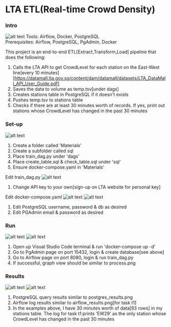 # LTA ETL(Real-time Crowd Density)

### Intro
![alt text](https://github.com/kwquan/LTA/blob/main/process.png)
Tools: Airflow, Docker, PostgreSQL <br>
Prerequisites: Airflow, PostgreSQL, PgAdmin, Docker

This project is an end-to-end ETL[Extract,Transform,Load] pipeline that does the following:
1) Calls the LTA API to get CrowdLevel for each station on the East-West line[every 10 minutes] [https://datamall.lta.gov.sg/content/dam/datamall/datasets/LTA_DataMall_API_User_Guide.pdf]
2) Saves the data to volume as temp.tsv[under dags]
3) Creates stations table in PostgreSQL if it doesn't exists
4) Pushes temp.tsv to stations table
5) Checks if there are at least 30 minutes worth of records. If yes, print out stations whose CrowdLevel has changed in the past 30 minutes

### Set-up

![alt text](https://github.com/kwquan/LTA/blob/main/folders.png)
1) Create a folder called 'Materials'
2) Create a subfolder called sql
3) Place train_dag.py under 'dags'
4) Place create_table.sql & check_table.sql under 'sql'
5) Ensure docker-compose.yaml in 'Materials'

Edit train_dag.py
![alt text](https://github.com/kwquan/LTA/blob/main/api_key.png)
1) Change API key to your own[sign-up on LTA website for personal key]

Edit docker-compose.yaml
![alt text](https://github.com/kwquan/LTA/blob/main/docker_compose_1.png)
![alt text](https://github.com/kwquan/LTA/blob/main/docker_compose_2.png)
1) Edit PostgreSQL username, password & db as desired
2) Edit PGAdmin email & password as desired

### Run
![alt text](https://github.com/kwquan/LTA/blob/main/create_db_1.png)
![alt text](https://github.com/kwquan/LTA/blob/main/create_db_2.png)

1) Open up Visual Studio Code terminal & run 'docker-compose up -d'
2) Go to PgAdmin page on port 15432, login & create database[see above]
3) Go to Airflow page on port 8080, login & run train_dag.py
4) If successful, graph view should be similar to process.png

### Results
![alt text](https://github.com/kwquan/LTA/blob/main/postgres_results.png)
![alt text](https://github.com/kwquan/LTA/blob/main/airflow_results.png)

1) PostgreSQL query results similar to postgres_results.png
2) Airflow log results similar to airflow_results.png[for task t1]
3) In the examples above, I have 30 minutes worth of data[93 rows] in my stations table. The log for task t1 prints 'EW29' as the only station whose 
CrowdLevel has changed in the past 30 minutes
